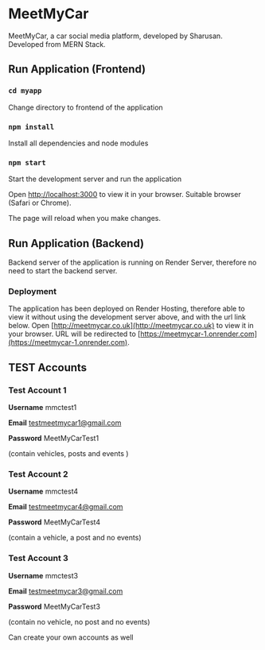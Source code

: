 # MeetMyCar

MeetMyCar, a car social media platform, developed by Sharusan. Developed from MERN Stack.

## Run Application (Frontend)

### `cd myapp`
Change directory to frontend of the application

### `npm install`
Install all dependencies and node modules

### `npm start`
Start the development server and run the application

Open [http://localhost:3000](http://localhost:3000) to view it in your browser. Suitable browser (Safari or Chrome).

The page will reload when you make changes.

## Run Application (Backend)

Backend server of the application is running on Render Server, therefore no need to start the backend server.

### Deployment

The application has been deployed on Render Hosting, therefore able to view it without using the development server above, and with the url link below.
Open [http://meetmycar.co.uk](http://meetmycar.co.uk) to view it in your browser.
URL will be redirected to [https://meetmycar-1.onrender.com](https://meetmycar-1.onrender.com).

## TEST Accounts

### Test Account 1

**Username** mmctest1

**Email** testmeetmycar1@gmail.com

**Password** MeetMyCarTest1

(contain vehicles, posts and events )

### Test Account 2

**Username** mmctest4

**Email** testmeetmycar4@gmail.com

**Password** MeetMyCarTest4

(contain a vehicle, a post and no events)

### Test Account 3

**Username** mmctest3

**Email** testmeetmycar3@gmail.com

**Password** MeetMyCarTest3

(contain no vehicle, no post and no events)

Can create your own accounts as well 
